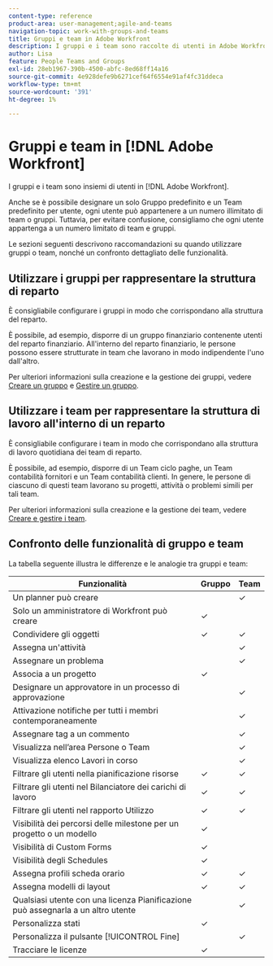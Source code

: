 ```yaml
---
content-type: reference
product-area: user-management;agile-and-teams
navigation-topic: work-with-groups-and-teams
title: Gruppi e team in Adobe Workfront
description: I gruppi e i team sono raccolte di utenti in Adobe Workfront.
author: Lisa
feature: People Teams and Groups
exl-id: 28eb1967-390b-4500-abfc-8ed68ff14a16
source-git-commit: 4e928defe9b6271cef64f6554e91af4fc31ddeca
workflow-type: tm+mt
source-wordcount: '391'
ht-degree: 1%

---
```


# Gruppi e team in [!DNL Adobe Workfront]

<!-- Audited: 12/2023 -->

I gruppi e i team sono insiemi di utenti in [!DNL Adobe Workfront].

Anche se è possibile designare un solo Gruppo predefinito e un Team predefinito per utente, ogni utente può appartenere a un numero illimitato di team o gruppi. Tuttavia, per evitare confusione, consigliamo che ogni utente appartenga a un numero limitato di team e gruppi.

Le sezioni seguenti descrivono raccomandazioni su quando utilizzare gruppi o team, nonché un confronto dettagliato delle funzionalità.

## Utilizzare i gruppi per rappresentare la struttura di reparto

È consigliabile configurare i gruppi in modo che corrispondano alla struttura del reparto.

È possibile, ad esempio, disporre di un gruppo finanziario contenente utenti del reparto finanziario. All&#39;interno del reparto finanziario, le persone possono essere strutturate in team che lavorano in modo indipendente l&#39;uno dall&#39;altro.

Per ulteriori informazioni sulla creazione e la gestione dei gruppi, vedere [Creare un gruppo](../../administration-and-setup/manage-groups/create-and-manage-groups/create-a-group.md) e [Gestire un gruppo](../../administration-and-setup/manage-groups/create-and-manage-groups/manage-a-group.md).

## Utilizzare i team per rappresentare la struttura di lavoro all&#39;interno di un reparto

È consigliabile configurare i team in modo che corrispondano alla struttura di lavoro quotidiana dei team di reparto.

È possibile, ad esempio, disporre di un Team ciclo paghe, un Team contabilità fornitori e un Team contabilità clienti. In genere, le persone di ciascuno di questi team lavorano su progetti, attività o problemi simili per tali team.

Per ulteriori informazioni sulla creazione e la gestione dei team, vedere [Creare e gestire i team](../../people-teams-and-groups/create-and-manage-teams/create-and-mange-teams.md).

## Confronto delle funzionalità di gruppo e team

La tabella seguente illustra le differenze e le analogie tra gruppi e team:

| **Funzionalità** | **Gruppo** | **Team** |
|---|---|---|
| Un planner può creare |  | ✓ |
| Solo un amministratore di Workfront può creare | ✓ |  |
| Condividere gli oggetti | ✓ | ✓ |
| Assegna un&#39;attività |  | ✓ |
| Assegnare un problema |  | ✓ |
| Associa a un progetto | ✓ |  |
| Designare un approvatore in un processo di approvazione |  | ✓ |
| Attivazione notifiche per tutti i membri contemporaneamente |  | ✓ |
| Assegnare tag a un commento |  | ✓ |
| Visualizza nell’area Persone o Team |  | ✓ |
| Visualizza elenco Lavori in corso |  | ✓ |
| Filtrare gli utenti nella pianificazione risorse | ✓ | ✓ |
| Filtrare gli utenti nel Bilanciatore dei carichi di lavoro | ✓ | ✓ |
| Filtrare gli utenti nel rapporto Utilizzo | ✓ | ✓ |
| Visibilità dei percorsi delle milestone per un progetto o un modello | ✓ |  |
| Visibilità di Custom Forms | ✓ |  |
| Visibilità degli Schedules | ✓ |  |
| Assegna profili scheda orario | ✓ | ✓ |
| Assegna modelli di layout | ✓ | ✓ |
| Qualsiasi utente con una licenza Pianificazione può assegnarla a un altro utente |  | ✓ |
| Personalizza stati | ✓ |  |
| Personalizza il pulsante [!UICONTROL Fine] |  | ✓ |
| Tracciare le licenze | ✓ |  |
